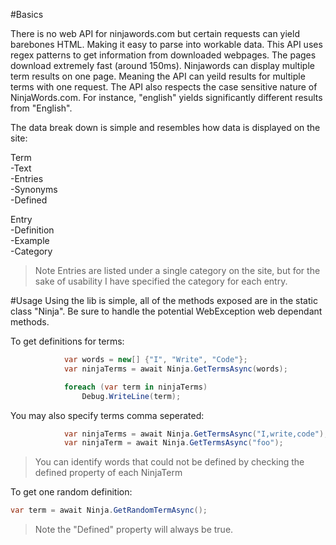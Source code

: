 #Basics

There is no web API for ninjawords.com but certain requests can yield barebones HTML. Making it easy to parse into workable data. This API uses regex patterns to get information from downloaded webpages. The pages download extremely fast (around 150ms). Ninjawords can display multiple term results on one page. Meaning the API can yeild results for multiple terms with one request. The API also respects the case sensitive nature of NinjaWords.com. For instance, "english" yields significantly different results from "English".

The data break down is simple and resembles how data is displayed on the site:

Term<br/>
-Text<br />
-Entries<br />
-Synonyms<br />
-Defined
  
Entry<br />
-Definition<br />
-Example<br />
-Category<br />
>Note Entries are listed under a single category on the site, but for the sake of usability I have specified the category for each entry.
  
#Usage
Using the lib is simple, all of the methods exposed are in the static class "Ninja". Be sure to handle the potential WebException web dependant methods.

To get definitions for terms:
```C#
            var words = new[] {"I", "Write", "Code"};
            var ninjaTerms = await Ninja.GetTermsAsync(words);

            foreach (var term in ninjaTerms)
                Debug.WriteLine(term);
```

You may also specify terms comma seperated:
```C#
            var ninjaTerms = await Ninja.GetTermsAsync("I,write,code");
            var ninjaTerm = await Ninja.GetTermsAsync("foo");
```

>You can identify words that could not be defined by checking the defined property of each NinjaTerm

To get one random definition:
```C#
var term = await Ninja.GetRandomTermAsync();
```

>Note the "Defined" property will always be true.

